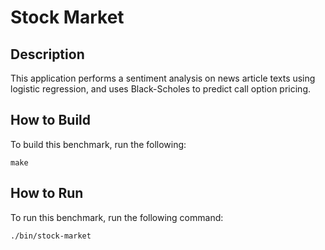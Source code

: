 # Stock Market 

## Description 
This application performs a sentiment analysis on news article
texts using logistic regression, and uses Black-Scholes to predict call option
pricing.


## How to Build

To build this benchmark, run the following:

```make```


## How to Run

To run this benchmark, run the following command:

```./bin/stock-market```
